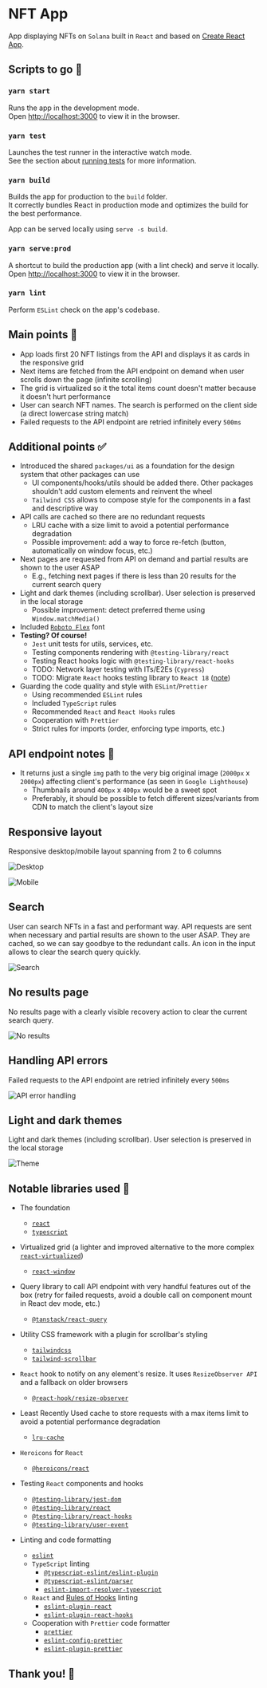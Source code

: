 # NFT App

App displaying NFTs on `Solana` built in `React` and based on [Create React App](https://github.com/facebook/create-react-app).

## Scripts to go :rocket:

### `yarn start`

Runs the app in the development mode.\
Open [http://localhost:3000](http://localhost:3000) to view it in the browser.

### `yarn test`

Launches the test runner in the interactive watch mode.\
See the section about [running tests](https://facebook.github.io/create-react-app/docs/running-tests) for more information.

### `yarn build`

Builds the app for production to the `build` folder.\
It correctly bundles React in production mode and optimizes the build for the best performance.

App can be served locally using `serve -s build`.

### `yarn serve:prod`

A shortcut to build the production app (with a lint check) and serve it locally.\
Open [http://localhost:3000](http://localhost:3000) to view it in the browser.

### `yarn lint`

Perform `ESLint` check on the app's codebase.

## Main points :tada: 

- App loads first 20 NFT listings from the API and displays it as cards in the responsive grid
- Next items are fetched from the API endpoint on demand when user scrolls down the page (infinite scrolling)
- The grid is virtualized so it the total items count doesn't matter because it doesn't hurt performance
- User can search NFT names. The search is performed on the client side (a direct lowercase string match)
- Failed requests to the API endpoint are retried infinitely every `500ms`

## Additional points :white_check_mark:

- Introduced the shared `packages/ui` as a foundation for the design system that other packages can use
  - UI components/hooks/utils should be added there. Other packages shouldn't add custom elements and reinvent the wheel
  - `Tailwind CSS` allows to compose style for the components in a fast and descriptive way
- API calls are cached so there are no redundant requests
  - LRU cache with a size limit to avoid a potential performance degradation
  - Possible improvement: add a way to force re-fetch (button, automatically on window focus, etc.)
- Next pages are requested from API on demand and partial results are shown to the user ASAP
  - E.g., fetching next pages if there is less than 20 results for the current search query
- Light and dark themes (including scrollbar). User selection is preserved in the local storage
  - Possible improvement: detect preferred theme using `Window.matchMedia()`
- Included [`Roboto Flex`](https://fonts.google.com/specimen/Roboto+Flex) font
- **Testing? Of course!**
  - `Jest` unit tests for utils, services, etc.
  - Testing components rendering with `@testing-library/react`
  - Testing React hooks logic with `@testing-library/react-hooks`
  - TODO: Network layer testing with ITs/E2Es (`Cypress`)
  - TODO: Migrate `React` hooks testing library to `React 18` ([note](https://github.com/testing-library/react-hooks-testing-library#a-note-about-react-18-support))
- Guarding the code quality and style with `ESLint`/`Prettier`
  - Using recommended `ESLint` rules
  - Included `TypeScript` rules
  - Recommended `React` and `React Hooks` rules
  - Cooperation with `Prettier`
  - Strict rules for imports (order, enforcing type imports, etc.)

## API endpoint notes :construction:

- It returns just a single `img` path to the very big original image (`2000px` x `2000px`) affecting client's performance (as seen in `Google Lighthouse`)
  - Thumbnails around `400px` x `400px` would be a sweet spot
  - Preferably, it should be possible to fetch different sizes/variants from CDN to match the client's layout size

## Responsive layout

Responsive desktop/mobile layout spanning from 2 to 6 columns

![Desktop](https://github.com/SebastianCrow/nft/blob/master/readme/desktop.png?raw=true)

![Mobile](https://github.com/SebastianCrow/nft/blob/master/readme/mobile.png?raw=true)

## Search

User can search NFTs in a fast and performant way.
API requests are sent when necessary and partial results are shown to the user ASAP.
They are cached, so we can say goodbye to the redundant calls.
An icon in the input allows to clear the search query quickly.

![Search](https://github.com/SebastianCrow/nft/blob/master/readme/search.png?raw=true)

## No results page

No results page with a clearly visible recovery action to clear the current search query.

![No results](https://github.com/SebastianCrow/nft/blob/master/readme/no-results.png?raw=true)

## Handling API errors

Failed requests to the API endpoint are retried infinitely every `500ms`

![API error handling](https://github.com/SebastianCrow/nft/blob/master/readme/api-error-handling.gif?raw=true)

## Light and dark themes

Light and dark themes (including scrollbar). User selection is preserved in the local storage

![Theme](https://github.com/SebastianCrow/nft/blob/master/readme/theme.gif?raw=true)

## Notable libraries used :handshake:

- The foundation
  - [`react`](https://github.com/facebook/react)
  - [`typescript`](https://github.com/microsoft/TypeScript)

- Virtualized grid (a lighter and improved alternative to the more complex [`react-virtualized`](https://github.com/bvaughn/react-virtualized))
  - [`react-window`](https://github.com/bvaughn/react-window)

- Query library to call API endpoint with very handful features out of the box (retry for failed requests, avoid a double call on component mount in React dev mode, etc.)
  - [`@tanstack/react-query`](https://github.com/TanStack/query)

- Utility CSS framework with a plugin for scrollbar's styling
  - [`tailwindcss`](https://github.com/tailwindlabs/tailwindcss)
  - [`tailwind-scrollbar`](https://github.com/adoxography/tailwind-scrollbar)

- `React` hook to notify on any element's resize. It uses `ResizeObserver API` and a fallback on older browsers
  - [`@react-hook/resize-observer`](https://github.com/ZeeCoder/use-resize-observer)

- Least Recently Used cache to store requests with a max items limit to avoid a potential performance degradation 
  - [`lru-cache`](https://github.com/isaacs/node-lru-cache)

- `Heroicons` for `React`
  - [`@heroicons/react`](https://github.com/tailwindlabs/heroicons)

- Testing `React` components and hooks
  - [`@testing-library/jest-dom`](https://github.com/testing-library/jest-dom)
  - [`@testing-library/react`](https://github.com/testing-library/react-testing-library)
  - [`@testing-library/react-hooks`](https://github.com/testing-library/react-hooks-testing-library)
  - [`@testing-library/user-event`](https://github.com/testing-library/user-event)

- Linting and code formatting
  - [`eslint`](https://github.com/eslint/eslint)
  - `TypeScript` linting
    - [`@typescript-eslint/eslint-plugin`](https://github.com/typescript-eslint/typescript-eslint)
    - [`@typescript-eslint/parser`](https://github.com/typescript-eslint/typescript-eslint)
    - [`eslint-import-resolver-typescript`](https://github.com/import-js/eslint-import-resolver-typescript)
  - `React` and [Rules of Hooks](https://reactjs.org/docs/hooks-rules.html) linting
    - [`eslint-plugin-react`](https://github.com/jsx-eslint/eslint-plugin-react)
    - [`eslint-plugin-react-hooks`](https://github.com/facebook/react/tree/main/packages/eslint-plugin-react-hooks)
  - Cooperation with `Prettier` code formatter
    - [`prettier`](https://github.com/prettier/prettier)
    - [`eslint-config-prettier`](https://github.com/prettier/eslint-config-prettier)
    - [`eslint-plugin-prettier`](https://github.com/prettier/eslint-plugin-prettier)

## Thank you! :wave: